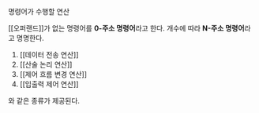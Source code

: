 명령어가 수행할 연산

[[오퍼랜드]]가 없는 명령어를 **0-주소 명령어**라고 한다.
개수에 따라 **N-주소 명령어**라고 명명한다.

1. [[데이터 전송 연산]]
2. [[산술 논리 연산]]
3. [[제어 흐름 변경 연산]]
4. [[입출력 제어 연산]]

와 같은 종류가 제공된다.
